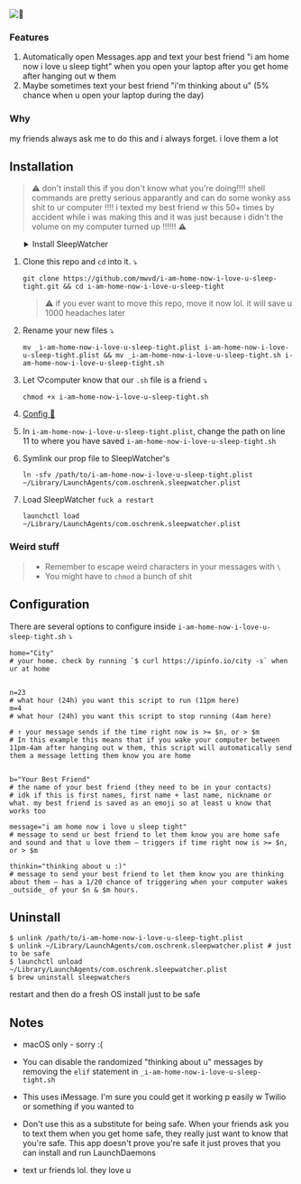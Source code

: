 ![🐝](https://ixi4jeb43ehhpm46.s3.amazonaws.com/OKKmSvFt5M8t2WaH/i-am-home-now-i-love-u-sleep-tight.png "🐝")

### Features

1. Automatically open Messages.app and text your best friend "i am home now i love u sleep tight" when you open your laptop after you get home after hanging out w them
2. Maybe sometimes text your best friend "i'm thinking about u" (5% chance when u open your laptop during the day)

### Why

my friends always ask me to do this and i always forget. i love them a lot

## Installation

> ⚠️ don't install this if you don't know what you're doing!!!! shell commands are pretty serious apparantly and can do some wonky ass shit to ur computer !!!! i texted my best friend w this 50+ times by accident while i was making this and it was just because i didn't the volume on my computer turned up !!!!!! ⚠️

<details><summary style="margin-left:26px">Install SleepWatcher</summary>
<p>

<code style="margin-left:26px">\$ brew install sleepwatcher</code>

<blockquote style="margin-left:26px">

Q — What is this? 💭

A — [SleepWatcher ↗](https://www.bernhard-baehr.de/) allows us to run shell commands when your computer wakes from sleep

_Note_ — If you already have SleepWatcher configured on your computer, just run `_i-am-home-now-i-love-u-sleep-tight.sh` from your `~/.wakeup` file

</blockquote>

</p>
</details>

1. Clone this repo and `cd` into it. ⤵
   ```
   git clone https://github.com/mwvd/i-am-home-now-i-love-u-sleep-tight.git && cd i-am-home-now-i-love-u-sleep-tight
   ```
   > ⚠️ if you ever want to move this repo, move it now lol. it will save u 1000 headaches later
2. Rename your new files ⤵
   ```
   mv _i-am-home-now-i-love-u-sleep-tight.plist i-am-home-now-i-love-u-sleep-tight.plist && mv _i-am-home-now-i-love-u-sleep-tight.sh i-am-home-now-i-love-u-sleep-tight.sh
   ```
3. Let ♡computer know that our `.sh` file is a friend ⤵
   ```
   chmod +x i-am-home-now-i-love-u-sleep-tight.sh
   ```
4. [Config 🔗](#Configuration)
5. In `i-am-home-now-i-love-u-sleep-tight.plist`, change the path on line 11 to where you have saved `i-am-home-now-i-love-u-sleep-tight.sh`
6. Symlink our prop file to SleepWatcher's
   ```
   ln -sfv /path/to/i-am-home-now-i-love-u-sleep-tight.plist ~/Library/LaunchAgents/com.oschrenk.sleepwatcher.plist
   ```
7. Load SleepWatcher `fuck a restart`

   ```
   launchctl load ~/Library/LaunchAgents/com.oschrenk.sleepwatcher.plist
   ```

### Weird stuff

> - Remember to escape weird characters in your messages with `\`
> - You might have to `chmod` a bunch of shit

## Configuration

There are several options to configure inside `i-am-home-now-i-love-u-sleep-tight.sh` ⤵

```shell
home="City"
# your home. check by running `$ curl https://ipinfo.io/city -s` when ur at home


n=23
# what hour (24h) you want this script to run (11pm here)
m=4
# what hour (24h) you want this script to stop running (4am here)

# ↑ your message sends if the time right now is >= $n, or > $m
# In this example this means that if you wake your computer between 11pm-4am after hanging out w them, this script will automatically send them a message letting them know you are home


b="Your Best Friend"
# the name of your best friend (they need to be in your contacts)
# idk if this is first names, first name + last name, nickname or what. my best friend is saved as an emoji so at least u know that works too

message="i am home now i love u sleep tight"
# message to send ur best friend to let them know you are home safe and sound and that u love them — triggers if time right now is >= $n, or > $m

thinkin="thinking about u :)"
# message to send your best friend to let them know you are thinking about them — has a 1/20 chance of triggering when your computer wakes _outside_ of your $n & $m hours.
```

## Uninstall

```shell
$ unlink /path/to/i-am-home-now-i-love-u-sleep-tight.plist
$ unlink ~/Library/LaunchAgents/com.oschrenk.sleepwatcher.plist # just to be safe
$ launchctl unload ~/Library/LaunchAgents/com.oschrenk.sleepwatcher.plist
$ brew uninstall sleepwatchers
```

restart and then do a fresh OS install just to be safe

## Notes

- macOS only - sorry :(
- You can disable the randomized "thinking about u" messages by removing the `elif` statement in `_i-am-home-now-i-love-u-sleep-tight.sh`
- This uses iMessage. I'm sure you could get it working p easily w Twilio or something if you wanted to
- Don't use this as a substitute for being safe. When your friends ask you to text them when you get home safe, they really just want to know that you're safe. This app doesn't prove you're safe it just proves that you can install and run LaunchDaemons

- text ur friends lol. they love u
